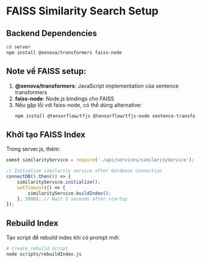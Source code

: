 # FAISS Similarity Search Setup

## Backend Dependencies

```bash
cd server
npm install @xenova/transformers faiss-node
```

## Note về FAISS setup:

1. **@xenova/transformers**: JavaScript implementation của sentence transformers
2. **faiss-node**: Node.js bindings cho FAISS
3. Nếu gặp lỗi với faiss-node, có thể dùng alternative:
   ```bash
   npm install @tensorflow/tfjs @tensorflow/tfjs-node sentence-transformers-js
   ```

## Khởi tạo FAISS Index

Trong server.js, thêm:

```javascript
const similarityService = require('./api/services/similarityService');

// Initialize similarity service after database connection
connectDB().then(() => {
    similarityService.initialize();
    setTimeout(() => {
        similarityService.buildIndex();
    }, 5000); // Wait 5 seconds after startup
});
```

## Rebuild Index

Tạo script để rebuild index khi có prompt mới:

```bash
# Create rebuild script
node scripts/rebuildIndex.js
```
